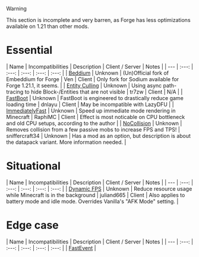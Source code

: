 > [!WARNING]
> This section is incomplete and very barren, as Forge has less optimizations available on 1.21 than other mods.

# Essential
| Name | Incompatibilities | Description | Client / Server | Notes |
| --- | :---: | :---: | :---: | :---: | :---: |
| [Beddium](https://modrinth.com/mod/beddium) | Unknown | (Un)Official fork of Embeddium for Forge | Ven | Client | Only fork for Sodium available for Forge 1.21.1, it seems. |
| [Entity Culling](https://modrinth.com/mod/entityculling) | Unknown | Using async path-tracing to hide Block-/Entities that are not visible | tr7zw | Client | N/A |
| [FastBoot](https://modrinth.com/mod/fastboot) | Unknown | FastBoot is engineered to drastically reduce game loading time | dnlayu | Client | May be incompatible with LazyDFU |
| [ImmediatelyFast](https://modrinth.com/mod/immediatelyfast) | Unknown | Speed up immediate mode rendering in Minecraft | RaphiMC | Client | Effect is most noticable on CPU bottleneck and old CPU setups, according to the author | 
| [NoCollision](https://modrinth.com/datapack/no-collision) | Unknown | Removes collision from a few passive mobs to increase FPS and TPS! | sniffercraft34 | Unknown | Has a mod as an option, but description is about the datapack variant. More information needed. |

# Situational
| Name | Incompatibilities | Description | Client / Server | Notes |
| --- | :---: | :---: | :---: | :---: | :---: |
| [Dynamic FPS](https://modrinth.com/mod/dynamic-fps) | Unknown | Reduce resource usage while Minecraft is in the background | juliand665 | Client | Also applies to battery mode and idle mode. Overrides Vanilla's "AFK Mode" setting. |

# Edge case
| Name | Incompatibilities | Description | Client / Server | Notes |
| --- | :---: | :---: | :---: | :---: | :---: |
| [FastEvent](https://modrinth.com/mod/LauZQ6kM) | 